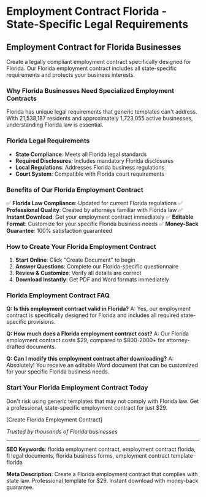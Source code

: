 # Employment Contract Florida - State-Specific Legal Requirements

## Employment Contract for Florida Businesses

Create a legally compliant employment contract specifically designed for Florida. Our Florida employment contract includes all state-specific requirements and protects your business interests.

### Why Florida Businesses Need Specialized Employment Contracts

Florida has unique legal requirements that generic templates can't address. With 21,538,187 residents and approximately 1,723,055 active businesses, understanding Florida law is essential.

### Florida Legal Requirements

- **State Compliance**: Meets all Florida legal standards
- **Required Disclosures**: Includes mandatory Florida disclosures
- **Local Regulations**: Addresses Florida business regulations
- **Court System**: Compatible with Florida court requirements

### Benefits of Our Florida Employment Contract

✅ **Florida Law Compliance**: Updated for current Florida regulations
✅ **Professional Quality**: Created by attorneys familiar with Florida law
✅ **Instant Download**: Get your employment contract immediately
✅ **Editable Format**: Customize for your specific Florida business needs
✅ **Money-Back Guarantee**: 100% satisfaction guaranteed

### How to Create Your Florida Employment Contract

1. **Start Online**: Click "Create Document" to begin
2. **Answer Questions**: Complete our Florida-specific questionnaire
3. **Review & Customize**: Verify all details are correct
4. **Download Instantly**: Get PDF and Word formats immediately

### Florida Employment Contract FAQ

**Q: Is this employment contract valid in Florida?**
A: Yes, our employment contract is specifically designed for Florida and includes all required state-specific provisions.

**Q: How much does a Florida employment contract cost?**
A: Our Florida employment contract costs $29, compared to $800-2000+ for attorney-drafted documents.

**Q: Can I modify this employment contract after downloading?**
A: Absolutely! You receive an editable Word document that can be customized for your specific Florida business needs.

### Start Your Florida Employment Contract Today

Don't risk using generic templates that may not comply with Florida law. Get a professional, state-specific employment contract for just $29.

[Create Florida Employment Contract]

*Trusted by thousands of Florida businesses*

---

**SEO Keywords**: florida employment contract, employment contract florida, fl legal documents, florida business forms, employment contract template florida

**Meta Description**: Create a Florida employment contract that complies with state law. Professional template for $29. Instant download with money-back guarantee.
